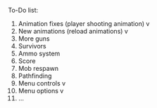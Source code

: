 To-Do list:

1. Animation fixes (player shooting animation)   v
2. New animations (reload animations)            v
3. More guns
4. Survivors
5. Ammo system
6. Score
7. Mob respawn
8. Pathfinding
9. Menu controls   v
10. Menu options   v
11. ...
